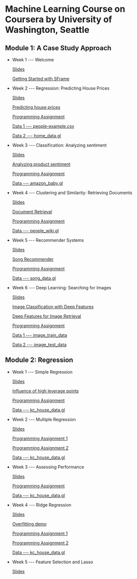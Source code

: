 # **Machine Learning Course on Coursera by University of Washington, Seattle**

## Module 1: A Case Study Approach


- Week 1 --- Welcome

  [Slides](https://github.com/lxn1021/Machine-Learning-Course-on-Coursera---U.W.-/blob/master/intro.pdf)
  
  [Getting Started with SFrame](https://github.com/lxn1021/Machine-Learning-Course-on-Coursera---U.W.-/blob/master/Getting%20Started%20with%20SFrame.ipynb)
  
  
- Week 2 --- Regression: Predicting House Prices
  
  [Slides](https://github.com/lxn1021/Machine-Learning-Course-on-Coursera---U.W.-/blob/master/regression-intro-annotated.pdf)
  
  [Predicting house prices](https://github.com/lxn1021/Machine-Learning-Course-on-Coursera---U.W.-/blob/master/Predicting%20house%20prices.ipynb)
  
  [Programming Assignment](https://github.com/lxn1021/Machine-Learning-Course-on-Coursera---U.W.-/blob/master/Week2_programming%20assignment.ipynb)
  
  [Data 1 --- people-example.csv](https://github.com/lxn1021/Machine-Learning-Course-on-Coursera---U.W.-/blob/master/people-example.csv)
  
  [Data 2 --- home_data.gl](https://github.com/lxn1021/Machine-Learning-Course-on-Coursera---U.W.-/tree/master/home_data.gl)
  
  
- Week 3 --- Classification: Analyzing sentiment
  
  [Slides](https://github.com/lxn1021/Machine-Learning-Course-on-Coursera---U.W.-/blob/master/classification-annotated.pdf)
    
  [Analyzing product sentiment](https://github.com/lxn1021/Machine-Learning-Course-on-Coursera---U.W.-/blob/master/Analyzing%20product%20sentiment.ipynb)
    
  [Programming Assignment](https://github.com/lxn1021/Machine-Learning-Course-on-Coursera---U.W.-/blob/master/Week%203_programming%20assignment.ipynb)

  [Data --- amazon_baby.gl](https://github.com/lxn1021/Machine-Learning-Course-on-Coursera---U.W.-/tree/master/amazon_baby.gl)
    

- Week 4 --- Clustering and Similarity: Retrieving Documents

  [Slides](https://github.com/lxn1021/Machine-Learning-Course-on-Coursera---U.W.-/blob/master/clustering-intro-annotated.pdf)
  
  [Document Retrieval](https://github.com/lxn1021/Machine-Learning-Course-on-Coursera---U.W.-/blob/master/Document%20Retrieval.ipynb)
  
  [Programming Assignment](https://github.com/lxn1021/Machine-Learning-Course-on-Coursera---U.W.-/blob/master/Week%204_programming%20assignment.ipynb)
  
  [Data --- people_wiki.gl](https://github.com/lxn1021/Machine-Learning-Course-on-Coursera---U.W.-/tree/master/people_wiki.gl)


- Week 5 --- Recommender Systems

  [Slides](https://github.com/lxn1021/Machine-Learning-Course-on-Coursera---U.W.-/blob/master/recommenders-intro-annotated.pdf)
  
  [Song Recommender](https://github.com/lxn1021/Machine-Learning-Course-on-Coursera---U.W.-/blob/master/Song%20Recommender.ipynb)
  
  [Programming Assignment](https://github.com/lxn1021/Machine-Learning-Course-on-Coursera---U.W.-/blob/master/Week%205_programming%20assignment.ipynb)
  
  [Data --- song_data.gl](https://github.com/lxn1021/Machine-Learning-Course-on-Coursera---U.W.-/tree/master/song_data.gl)


- Week 6 --- Deep Learning: Searching for Images

  [Slides](https://github.com/lxn1021/Machine-Learning-Course-on-Coursera---U.W.-/blob/master/deeplearning-annotated.pdf)
  
  [Image Classification with Deep Features](https://github.com/lxn1021/Machine-Learning-Course-on-Coursera---U.W.-/blob/master/Image%20Classification%20with%20Deep%20Features.ipynb)
  
  [Deep Features for Image Retrieval](https://github.com/lxn1021/Machine-Learning-Course-on-Coursera---U.W.-/blob/master/Deep%20Features%20for%20Image%20Retrieval.ipynb)
  
  [Programming Assignment](https://github.com/lxn1021/Machine-Learning-Course-on-Coursera---U.W.-/blob/master/Week%206_programming%20assignment.ipynb)
  
  [Data 1 --- image_train_data](https://github.com/lxn1021/Machine-Learning-Course-on-Coursera---U.W.-/tree/master/image_train_data)
  
  [Data 2 --- image_test_data](https://github.com/lxn1021/Machine-Learning-Course-on-Coursera---U.W.-/tree/master/image_test_data)
  
  
  
## Module 2: Regression

- Week 1 --- Simple Regression

  [Slides](https://github.com/lxn1021/Machine-Learning-Course-on-Coursera---U.W.-/blob/master/week1_simpleregression-annotated.pdf)
  
  [Influence of high leverage points](https://github.com/lxn1021/Machine-Learning-Course-on-Coursera---U.W.-/blob/master/Influence%20of%20high%20leverage%20points.ipynb)
  
  [Programming Assignment](https://github.com/lxn1021/Machine-Learning-Course-on-Coursera---U.W.-/blob/master/Week%201_Simple%20Linear%20Regression%20.ipynb)
  
  [Data --- kc_house_data.gl](https://github.com/lxn1021/Machine-Learning-Course-on-Coursera---U.W.-/tree/master/kc_house_data.gl)
 
 
 - Week 2 --- Multiple Regression
 
    [Slides](https://github.com/lxn1021/Machine-Learning-Course-on-Coursera---U.W.-/blob/master/week2_multipleregression-annotated.pdf)
    
    [Programming Assignment 1](https://github.com/lxn1021/Machine-Learning-Course-on-Coursera---U.W.-/blob/master/Week%202_multiple%20linear%20regression.ipynb)
    
    [Programming Assignment 2](https://github.com/lxn1021/Machine-Learning-Course-on-Coursera---U.W.-/blob/master/Week%202_multiple%20linear%20regression_2.ipynb)
    
    [Data --- kc_house_data.gl](https://github.com/lxn1021/Machine-Learning-Course-on-Coursera---U.W.-/tree/master/kc_house_data.gl)


- Week 3 --- Assessing Performance
  
   [Slides](https://github.com/lxn1021/Machine-Learning-Course-on-Coursera---U.W.-/blob/master/week3_assessingperformance-annotated.pdf)
   
   [Programming Assignment](https://github.com/lxn1021/Machine-Learning-Course-on-Coursera---U.W.-/blob/master/Week%203_polynomial%20regression.ipynb)
   
   [Data --- kc_house_data.gl](https://github.com/lxn1021/Machine-Learning-Course-on-Coursera---U.W.-/tree/master/kc_house_data.gl)


- Week 4 --- Ridge Regression

  [Slides](https://github.com/lxn1021/Machine-Learning-Course-on-Coursera---U.W.-/blob/master/week4_ridgeregression-annotated.pdf)
  
  [Overfitting demo](https://github.com/lxn1021/Machine-Learning-Course-on-Coursera---U.W.-/blob/master/Overfitting%20demo.ipynb)
  
  [Programming Assignment 1](https://github.com/lxn1021/Machine-Learning-Course-on-Coursera---U.W.-/blob/master/Week%204_ridge%20regression_1.ipynb)
  
  [Programming Assignment 2](https://github.com/lxn1021/Machine-Learning-Course-on-Coursera---U.W.-/blob/master/Week%204_ridge%20regression_2.ipynb)
  
  [Data --- kc_house_data.gl](https://github.com/lxn1021/Machine-Learning-Course-on-Coursera---U.W.-/tree/master/kc_house_data.gl)
  

- Week 5 --- Feature Selection and Lasso
  
  [Slides]()
